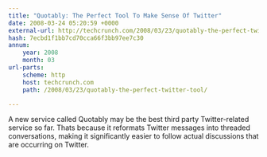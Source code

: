 ```yaml
---
title: "Quotably: The Perfect Tool To Make Sense Of Twitter"
date: 2008-03-24 05:20:59 +0000
external-url: http://techcrunch.com/2008/03/23/quotably-the-perfect-twitter-tool/
hash: 7ecbd1f1bb7cd70cca66f3bb97ee7c30
annum:
    year: 2008
    month: 03
url-parts:
    scheme: http
    host: techcrunch.com
    path: /2008/03/23/quotably-the-perfect-twitter-tool/

---
```


A new service called Quotably may be the best third party Twitter-related service so far. Thats because it reformats Twitter messages into threaded conversations, making it significantly easier to follow actual discussions that are occurring on Twitter.
